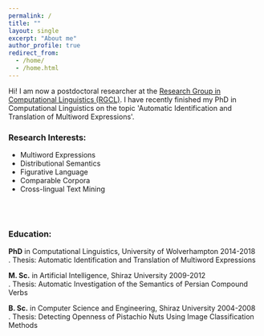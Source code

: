 ```yaml
---
permalink: /
title: ""
layout: single
excerpt: "About me"
author_profile: true
redirect_from: 
  - /home/
  - /home.html
---
```


Hi! I am now a postdoctoral researcher at the [Research Group in Computational Linguistics (RGCL)](http://rgcl.wlv.ac.uk/). I have recently finished my PhD in Computational Linguistics on the topic 'Automatic Identification and Translation of Multiword Expressions'. 

### Research Interests:
* Multiword Expressions 
* Distributional Semantics 
* Figurative Language 
* Comparable Corpora 
* Cross-lingual Text Mining
<br>
<br>

### Education:

**PhD** in Computational Linguistics, University of Wolverhampton 2014-2018\
      . Thesis: Automatic Identification and Translation of Multiword Expressions

**M. Sc.** in Artificial Intelligence, Shiraz University 2009-2012\
      . Thesis: Automatic Investigation of the Semantics of Persian Compound Verbs

**B. Sc.** in Computer Science and Engineering, Shiraz University 2004-2008\
      . Thesis: Detecting Openness of Pistachio Nuts Using Image Classification Methods
